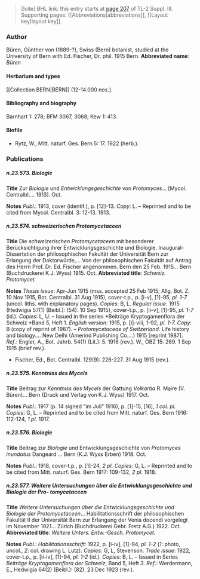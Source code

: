 > [!cite] BHL link: this entry starts at [page 207](https://www.biodiversitylibrary.org/page/33266514) of TL-2 Suppl. III.
> Supporting pages: [[Abbreviations|abbreviations]], [[Layout key|layout key]].

### Author

Büren, Günther von (1889-?), Swiss (Bern) botanist, studied at the University of Bern with Ed. Fischer, Dr. phil. 1915 Bern. 
**Abbreviated name**: *Büren*

#### Herbarium and types

[[Collection BERN|BERN]] (12-14.000 nos.).

#### Bibliography and biography

Barnhart 1: 278; BFM 3067, 3068; Kew 1: 413.

#### Biofile

- Rytz, W., Mitt. naturf. Ges. Bern 5: 17. 1922 (herb.).

### Publications

##### n.23.573. Biologie

**Title**
Zur *Biologie* und *Entwicklungsgeschichte* von *Protomyces*... \[Mycol. Centralbl.... 1913\]. Oct.

**Notes**
*Publ*.: 1913, cover (identif.), p. \[12\]-13. *Copy*: L. – Reprinted and to be cited from Mycol. Centralbl. 3: 12-13. 1913.

##### n.23.574. schweizerischen Protomycetaceen

**Title**
Die *schweizerischen Protomycetaceen* mit besonderer Berücksichtigung ihrer Entwicklungsgeschichte und Biologie. Inaugural-Dissertation der philosophischen Fakultät der Universität Bern zur Erlangung der Doktorwürde,... Von der philosophischen Fakultät auf Antrag des Herrn Prof. Dr. Ed. Fischer angenommen. Bern den 25 Feb. 1915... Bern (Buchdruckerei K.J. Wyss) 1915. Oct.
**Abbreviated title**: *Schweiz. Protomycet.*

**Notes**
*Thesis issue*: Apr-Jun 1915 (mss. accepted 25 Feb 1915; Allg. Bot. Z. 10 Nov 1915, Bot. Centralbl. 31 Aug 1915), cover-t.p., p. \[i-v\], \[1\]-95, *pl. 1-7* (uncol. liths. with explanatory pages). *Copies*: B, L.
*Regular issue*: 1915 (Hedwigia 57(1) (Beibl.): (54). 10 Sep 1915), cover-t.p., p. \[ii-v\], \[1\]-95, *pl. 1-7* (id.). *Copies*: L, U. – Issued in the series *Beiträge Kryptogamenflora der Schweiz *Band 5, Heft 1.
*English version*: 1915, p. \[i\]-viii, 1-92, *pl. 1-7.* *Copy*: B (copy of reprint of 1987). – *Protomycetaceae of Switzerland*. Life history and biology.... New Delhi (Amerind Publishing Co....) 1915 \[reprint 1987\].
*Ref*.: Engler, A., Bot. Jahrb. 54(1) (Lit.): 5. 1916 (rev.). W., ÖBZ 15: 269. 1 Sep 1915 (brief rev.).
- Fischer, Ed., Bot. Centralbl. 129(9): 226-227. 31 Aug 1915 (rev.).

##### n.23.575. Kenntniss des Mycels

**Title**
Beitrag zur *Kenntniss des Mycels* der Gattung *Volkartia* R. Maire (V. Büren)... Bern (Druck und Verlag von K.J. Wyss) 1917. Oct.

**Notes**
*Publ*.: 1917 (p. 14 signed "im Juli" 1916), p. \[1\]-15, \[16\], *1 col. pl. Copies*: G, L. – Reprinted and to be cited from Mitt. naturf. Ges. Bern 1916: 112-124, *1 pl*. 1917.

##### n.23.576. Biologie

**Title**
Beitrag zur *Biologie* und Entwicklungsgeschichte von *Protomyces inundatus* Dangeard ... Bern (K.J. Wyss Erben) 1918. Oct.

**Notes**
*Publ*.: 1918, cover-t.p., p. \[1\]-24, *2 pl. Copies*: G, L. – Reprinted and to be cited from Mitt. naturf. Ges. Bern 1917: 109-132, *2 pl*. 1918.

##### n.23.577. Weitere Untersuchungen über die Entwicklungsgeschichte und Biologie der Pro- tomycetaceen

**Title**
*Weitere Untersuchungen über die Entwicklungsgeschichte und Biologie der Protomycetaceen*... Habilitationsschrift der philosophischen Fakultät II der Universität Bern zur Erlangung der Venia docendi vorgelegt im November 1921... Zürich (Buchdruckerei Gebr. Fretz A.G.) 1922. Oct.
**Abbreviated title**: *Weitere Unters. Entw.-Gesch. Protomycet.*

**Notes**
*Publ*.: *Habilitationsschrift*: 1922, p. \[i-iv\], \[1\]-94, *pl. 1-2* (*1*: photo, uncol., *2*: col. drawing L. Lutz). *Copies*: G, L, Stevenson.
*Trade issue*: 1922, cover-t.p., p. \[ii-iv\], \[1\]-94, *pl. 1-2* (id.). *Copies*: B, L. – Issued in Series *Beiträge Kryptogamenflora der Schweiz*, Band 5, Heft 3.
*Ref*.: Werdermann, E., Hedwigia 64(2) (Beibl.): (82). 23 Dec 1923 (rev.).

